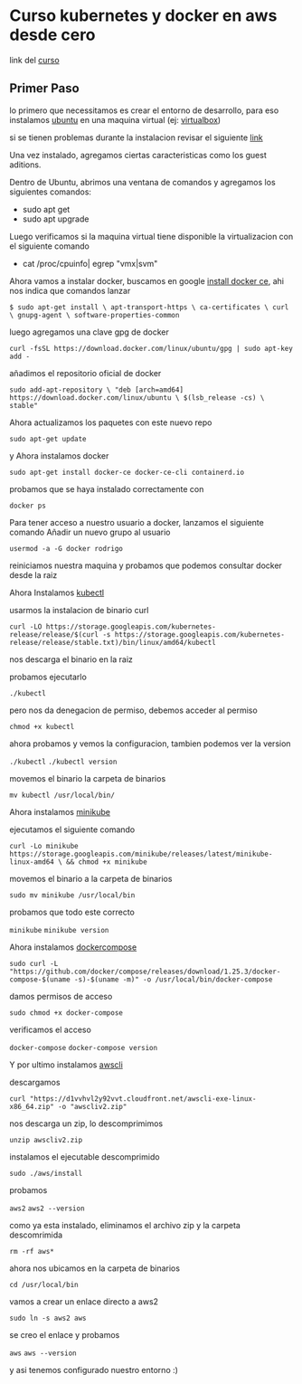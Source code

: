 # Curso kubernetes y docker en aws desde cero

link del [curso](https://www.udemy.com/course/kubernetes-y-docker-en-aws-desde-cero/)

## Primer Paso

lo primero que necessitamos es crear el entorno de desarrollo, para eso instalamos [ubuntu](https://ubuntu.com/#download) en una maquina virtual (ej: [virtualbox](https://www.virtualbox.org/wiki/Downloads))

si se tienen problemas durante la instalacion revisar el siguiente [link](https://www.youtube.com/watch?v=uV5boDESAe0)

Una vez instalado, agregamos ciertas caracteristicas como los guest aditions.

Dentro de Ubuntu, abrimos una ventana de comandos y agregamos los siguientes comandos:

- sudo apt get
- sudo apt upgrade

Luego verificamos si la maquina virtual tiene disponible la virtualizacion con el siguiente comando

- cat /proc/cpuinfo| egrep "vmx|svm"

Ahora vamos a instalar docker, buscamos en google [install docker ce](https://docs.docker.com/install/linux/docker-ce/ubuntu/), ahi nos indica que comandos lanzar

`
$ sudo apt-get install \
    apt-transport-https \
    ca-certificates \
    curl \
    gnupg-agent \
    software-properties-common
`

luego agregamos una clave gpg de docker 

`
curl -fsSL https://download.docker.com/linux/ubuntu/gpg | sudo apt-key add -
`

añadimos el repositorio oficial de docker

`
sudo add-apt-repository \
   "deb [arch=amd64] https://download.docker.com/linux/ubuntu \
   $(lsb_release -cs) \
   stable"
`

Ahora actualizamos los paquetes con este nuevo repo

`
sudo apt-get update
`

y Ahora instalamos docker

`sudo apt-get install docker-ce docker-ce-cli containerd.io`

probamos que se haya instalado correctamente con

`docker ps`

Para tener acceso a nuestro usuario a docker, lanzamos el siguiente comando
Añadir un nuevo grupo al usuario

`usermod -a -G docker rodrigo`

reiniciamos nuestra maquina y probamos que podemos consultar docker desde la raiz

Ahora Instalamos [kubectl](https://kubernetes.io/es/docs/tasks/tools/install-kubectl/)

usarmos la instalacion de binario curl

`curl -LO https://storage.googleapis.com/kubernetes-release/release/$(curl -s https://storage.googleapis.com/kubernetes-release/release/stable.txt)/bin/linux/amd64/kubectl`

nos descarga el binario en la raiz

probamos ejecutarlo

`./kubectl`

pero nos da denegacion de permiso, debemos acceder al permiso

`chmod +x kubectl`

ahora probamos y vemos la configuracion, tambien podemos ver la version

`./kubectl`
`./kubectl version`

movemos el binario la carpeta de binarios

`mv kubectl /usr/local/bin/`

Ahora instalamos [minikube](https://kubernetes.io/es/docs/tasks/tools/install-minikube/)

ejecutamos el siguiente comando

`curl -Lo minikube https://storage.googleapis.com/minikube/releases/latest/minikube-linux-amd64 \
  && chmod +x minikube`

movemos el binario a la carpeta de binarios

`sudo mv minikube /usr/local/bin`

probamos que todo este correcto

`minikube`
`minikube version`

Ahora instalamos [dockercompose](https://docs.docker.com/compose/install/)

`sudo curl -L "https://github.com/docker/compose/releases/download/1.25.3/docker-compose-$(uname -s)-$(uname -m)" -o /usr/local/bin/docker-compose`

damos permisos de acceso

`sudo chmod +x docker-compose`

verificamos el acceso

`docker-compose`
`docker-compose version`

Y por ultimo instalamos [awscli](https://docs.aws.amazon.com/cli/latest/userguide/install-cliv2-linux-mac.html#cliv2-linux-mac-install)

descargamos

`curl "https://d1vvhvl2y92vvt.cloudfront.net/awscli-exe-linux-x86_64.zip" -o "awscliv2.zip"`

nos descarga un zip, lo descomprimimos

`unzip awscliv2.zip`

instalamos el ejecutable descomprimido

`sudo ./aws/install`

probamos

`aws2`
`aws2 --version`

como ya esta instalado, eliminamos el archivo zip y la carpeta descomrimida

`rm -rf aws*`

ahora nos ubicamos en la carpeta de binarios

`cd /usr/local/bin`

vamos a crear un enlace directo a aws2

`sudo ln -s aws2 aws`

se creo el enlace y probamos

`aws`
`aws --version`

y asi tenemos configurado nuestro entorno :)